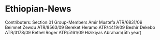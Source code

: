 # Ethiopian-News
Contributers: Section 01
Group-Members
Amir Mustefa ATR/6831/09
Beimnet Zewdu ATR/8563/09
Bereket Heramo ATR/4419/09
Beshir Dekebo ATR/3178/09
Bethel Roger ATR/5161/09
Hizikiyas Abraham(5th year)


